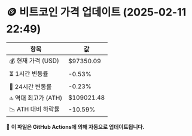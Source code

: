 # 🪙 비트코인 가격 업데이트 (2025-02-11 22:49)

| 항목                | 값 |
|--------------------|----------------|
| 💰 현재 가격 (USD) | $97350.09 |
| ⏳ 1시간 변동률    | -0.53% |
| 📆 24시간 변동률   | -0.23% |
| 🔝 역대 최고가 (ATH) | $109021.48 |
| 📉 ATH 대비 하락률 | -10.59% |

🔄 **이 파일은 GitHub Actions에 의해 자동으로 업데이트됩니다.**
